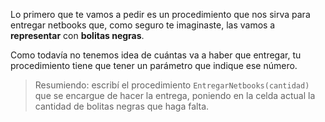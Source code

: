 Lo primero que te vamos a pedir es un procedimiento que nos sirva para entregar netbooks que, como seguro te imaginaste, las vamos a **representar** con **bolitas negras**.

Como todavía no tenemos idea de cuántas va a haber que entregar, tu procedimiento tiene que tener un parámetro que indique ese número.

> Resumiendo: escribí el procedimiento `EntregarNetbooks(cantidad)` que se encargue de hacer la entrega, poniendo en la celda actual la cantidad de bolitas negras que haga falta.